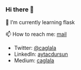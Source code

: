### Hi there 👋

<!--
**projectcagla/projectcagla** is a ✨ _special_ ✨ repository because its `README.md` (this file) appears on your GitHub profile.

Here are some ideas to get you started:

- 🔭 I’m currently working on ...
- 🌱 I’m currently learning ...
- 👯 I’m looking to collaborate on ...
- 🤔 I’m looking for help with ...
- 💬 Ask me about ...
- 📫 How to reach me: ...
- 😄 Pronouns: ...
- ⚡ Fun fact: ...
-->


🌱 I’m currently learning flask

📫 How to reach me: [mail](mailto:aytac.dursun@gmail.com])
* Twitter: [@caglala](https://twitter.com/caglala)
* LinkedIn: [aytacdursun](https://linkedin.com/in/aytacdursun)
* Medium: [caglala](https://medium.com/@caglala)
